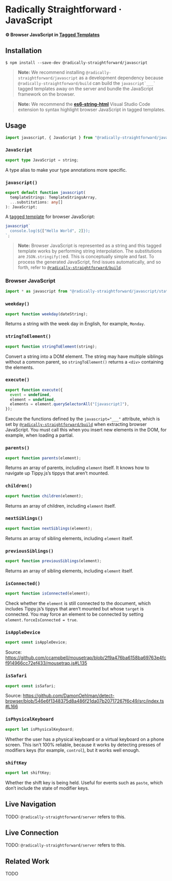 # Radically Straightforward · JavaScript

**⚙️ Browser JavaScript in [Tagged Templates](https://developer.mozilla.org/en-US/docs/Web/JavaScript/Reference/Template_literals#tagged_templates)**

## Installation

```console
$ npm install --save-dev @radically-straightforward/javascript
```

> **Note:** We recommend installing `@radically-straightforward/javascript` as a development dependency because `@radically-straightforward/build` can build the `` javascript`___` `` tagged templates away on the server and bundle the JavaScript framework on the browser.

> **Note:** We recommend the **[es6-string-html](https://marketplace.visualstudio.com/items?itemName=Tobermory.es6-string-html)** Visual Studio Code extension to syntax highlight browser JavaScript in tagged templates.

## Usage

```typescript
import javascript, { JavaScript } from "@radically-straightforward/javascript";
```

<!-- DOCUMENTATION START: ./source/index.mts -->

### `JavaScript`

```typescript
export type JavaScript = string;
```

A type alias to make your type annotations more specific.

### `javascript()`

```typescript
export default function javascript(
  templateStrings: TemplateStringsArray,
  ...substitutions: any[]
): JavaScript;
```

A [tagged template](https://developer.mozilla.org/en-US/docs/Web/JavaScript/Reference/Template_literals#tagged_templates) for browser JavaScript:

```typescript
javascript`
  console.log(${["Hello World", 2]});
`;
```

> **Note:** Browser JavaScript is represented as a string and this tagged template works by performing string interpolation. The substitutions are `JSON.stringify()`ed. This is conceptually simple and fast. To process the generated JavaScript, find issues automatically, and so forth, refer to [`@radically-straightforward/build`](https://www.npmjs.com/package/@radically-straightforward/build).

<!-- DOCUMENTATION END: ./source/index.mts -->

### Browser JavaScript

```javascript
import * as javascript from "@radically-straightforward/javascript/static/index.mjs";
```

<!-- DOCUMENTATION START: ./static/index.mjs -->

### `weekday()`

```typescript
export function weekday(dateString);
```

Returns a string with the week day in English, for example, `Monday`.

### `stringToElement()`

```typescript
export function stringToElement(string);
```

Convert a string into a DOM element. The string may have multiple siblings without a common parent, so `stringToElement()` returns a `<div>` containing the elements.

### `execute()`

```typescript
export function execute({
  event = undefined,
  element = undefined,
  elements = element.querySelectorAll("[javascript]"),
});
```

Execute the functions defined by the `javascript="___"` attribute, which is set by [`@radically-straightforward/build`](https://github.com/radically-straightforward/radically-straightforward/tree/main/build) when extracting browser JavaScript. You must call this when you insert new elements in the DOM, for example, when loading a partial.

### `parents()`

```typescript
export function parents(element);
```

Returns an array of parents, including `element` itself. It knows how to navigate up Tippy.js’s tippys that aren’t mounted.

### `children()`

```typescript
export function children(element);
```

Returns an array of children, including `element` itself.

### `nextSiblings()`

```typescript
export function nextSiblings(element);
```

Returns an array of sibling elements, including `element` itself.

### `previousSiblings()`

```typescript
export function previousSiblings(element);
```

Returns an array of sibling elements, including `element` itself.

### `isConnected()`

```typescript
export function isConnected(element);
```

Check whether the `element` is still connected to the document, which includes Tippy.js’s tippys that aren’t mounted but whose `target` is connected. You may force an element to be connected by setting `element.forceIsConnected = true`.

### `isAppleDevice`

```typescript
export const isAppleDevice;
```

Source: <https://github.com/ccampbell/mousetrap/blob/2f9a476ba6158ba69763e4fcf914966cc72ef433/mousetrap.js#L135>

### `isSafari`

```typescript
export const isSafari;
```

Source: <https://github.com/DamonOehlman/detect-browser/blob/546e6f1348375d8a486f21da07b20717267f6c49/src/index.ts#L166>

### `isPhysicalKeyboard`

```typescript
export let isPhysicalKeyboard;
```

Whether the user has a physical keyboard or a virtual keyboard on a phone screen. This isn’t 100% reliable, because it works by detecting presses of modifiers keys (for example, `control`), but it works well enough.

### `shiftKey`

```typescript
export let shiftKey;
```

Whether the shift key is being held. Useful for events such as `paste`, which don’t include the state of modifier keys.

<!-- DOCUMENTATION END: ./static/index.mjs -->

## Live Navigation

TODO: `@radically-straightforward/server` refers to this.

## Live Connection

TODO: `@radically-straightforward/server` refers to this.

## Related Work

TODO
